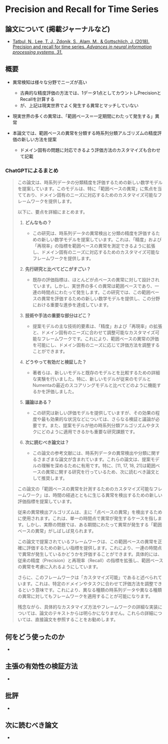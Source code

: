 # Precision and Recall for Time Series

## 論文について (掲載ジャーナルなど)
- [Tatbul, N., Lee, T. J., Zdonik, S., Alam, M., & Gottschlich, J. (2018). Precision and recall for time series. *Advances in neural information processing systems*, *31*.](https://proceedings.neurips.cc/paper_files/paper/2018/file/8f468c873a32bb0619eaeb2050ba45d1-Paper.pdf)

## 概要
- 異常検知は様々な分野でニーズが高い
    - 古典的な精度評価の方法では、1データ1点としてカウントしPrecisionとRecallを計算する
    - が、上記は現実世界でよく発生する異常とマッチしていない

- 現実世界の多くの異常は、「範囲ベース＝一定期間にわたって発生する」異常
- 本論文では、範囲ベースの異常を分類する時系列分類アルゴリズムの精度評価の新しい方法を提案
    - ドメイン固有の問題に対応できるよう評価方法のカスタマイズも合わせて記載


### ChatGPTによるまとめ

>   この論文は、時系列データの分類精度を評価するための新しい数学モデルを提案しています。このモデルは、特に「範囲ベースの異常」に焦点を当てており、ドメイン固有のニーズに対応するためのカスタマイズ可能なフレームワークを提供します。
>
>   以下に、要点を詳細にまとめます。
>
>   1. **どんなもの？**
>       - この研究は、時系列データの異常検出と分類の精度を評価するための新しい数学モデルを提案しています。これは、「精度」および「再現率」の指標を範囲ベースの異常を測定できるように拡張し、ドメイン固有のニーズに対応するためのカスタマイズ可能なフレームワークを提供します。
>
>   2. **先行研究と比べてどこがすごい？**
>       - 既存の評価指標は、ほとんどが点ベースの異常に対して設計されています。しかし、実世界の多くの異常は範囲ベースであり、一連の時間点にわたって発生します。この研究では、この範囲ベースの異常を評価するための新しい数学モデルを提供し、この分野における重要な進歩を達成しています。
>
>   3. **技術や手法の重要な部分はどこ？**
>       - 提案モデルの主な技術的要素は、「精度」および「再現率」の拡張と、ドメイン固有のニーズに合わせて調整可能なカスタマイズ可能なフレームワークです。これにより、範囲ベースの異常の評価を可能にし、ドメイン固有のニーズに応じて評価方法を調整することができます。
>
>   4. **どうやって有効だと検証した？**
>       - 著者らは、新しいモデルと既存のモデルとを比較するための詳細な実験を行いました。特に、新しいモデルが従来のモデルとNumentaの最近のスコアリングモデルと比べてどのように機能するかを評価しました。
>
>   5. **議論はある？**
>       - この研究は新しい評価モデルを提供していますが、その効果の程度や最も効果的な状況などについては、さらなる検証と議論が必要です。また、提案モデルが他の時系列分類アルゴリズムやタスクにどのように適用できるかも重要な研究課題です。
>
>   6. **次に読むべき論文は？**
>       - この論文の参考文献には、時系列データの異常検出や分類に関するさまざまな論文が含まれています。これらの論文は、提案モデルの理解を深めるために有用です。特に、[11, 17, 18, 21]は範囲ベースの異常に関する研究を行っているため、次に読むべき論文として推奨します。
>
>   この論文の「範囲ベースの異常を計測するためのカスタマイズ可能なフレームワーク」は、時間の経過とともに生じる異常を検出するための新しい評価指標を提案しています。
>
>   従来の異常検出アルゴリズムは、主に「点ベースの異常」を検出するために使用されます。これは、単一の時間点で異常が発生するケースを指します。しかし、実際の問題では、ある期間にわたって異常が発生する「範囲ベースの異常」がしばしば見られます。
>
>   この論文で提案されているフレームワークは、この範囲ベースの異常を正確に評価するための新しい指標を提供します。これにより、一連の時間点で異常が発生しているかどうかを評価することができます。具体的には、従来の精度（Precision）と再現率（Recall）の指標を拡張し、範囲ベースの異常を考慮に入れるようにしています。
>
>   さらに、このフレームワークは「カスタマイズ可能」であると述べられています。これは、特定のドメインやタスクに合わせて評価方法を調整できるという意味です。これにより、異なる種類の時系列データや異なる種類の異常に対してもフレームワークを適用することが可能になります。
>
>   残念ながら、具体的なカスタマイズ方法やフレームワークの詳細な実装については、論文のテキストからは明らかになりません。これらの詳細については、直接論文を参照することをお勧めします。



## 何をどう使ったのか
- 

## 主張の有効性の検証方法
- 

## 批評
- 

## 次に読むべき論文
- 
